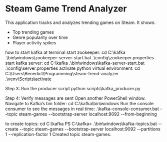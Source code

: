 # Steam Game Trend Analyzer

This application tracks and analyzes trending games on Steam.
It shows:
- Top trending games
- Genre popularity over time
- Player activity spikes

how to start kafka at terminal
start zookeeper: 
cd C:\kafka
.\bin\windows\zookeeper-server-start.bat .\config\zookeeper.properties
start kafka server:
cd C:\kafka
.\bin\windows\kafka-server-start.bat .\config\server.properties
activate python virtual environment:
cd C:\Users\Benedict\Programming\steam-trend-analyzer
.\venv\Scripts\activate

Step 3: Run the producer script
python scripts\kafka_producer.py

Step 4: Verify messages are sent
Open another PowerShell window.
Navigate to Kafka’s bin folder:
cd C:\kafka\bin\windows
Run the console consumer to see the messages in real time:
.\kafka-console-consumer.bat --topic steam-games --bootstrap-server localhost:9092 --from-beginning

to create topics:
cd C:\kafka
PS C:\kafka> .\bin\windows\kafka-topics.bat --create --topic steam-games --bootstrap-server localhost:9092 --partitions 1 --replication-factor 1
Created topic steam-games.